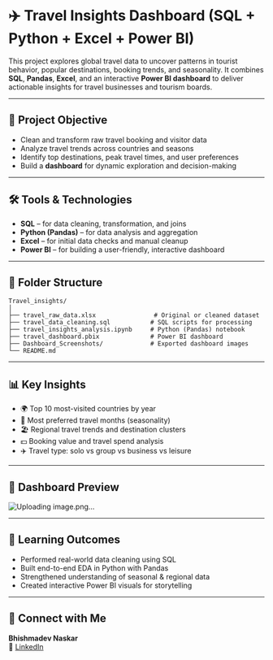 # ✈️ Travel Insights Dashboard (SQL + Python + Excel + Power BI)

This project explores global travel data to uncover patterns in tourist behavior, popular destinations, booking trends, and seasonality. It combines **SQL**, **Pandas**, **Excel**, and an interactive **Power BI dashboard** to deliver actionable insights for travel businesses and tourism boards.

---

## 🎯 Project Objective

- Clean and transform raw travel booking and visitor data  
- Analyze travel trends across countries and seasons  
- Identify top destinations, peak travel times, and user preferences  
- Build a **dashboard** for dynamic exploration and decision-making

---

## 🛠️ Tools & Technologies

- **SQL** – for data cleaning, transformation, and joins  
- **Python (Pandas)** – for data analysis and aggregation  
- **Excel** – for initial data checks and manual cleanup  
- **Power BI** – for building a user-friendly, interactive dashboard

---

## 📁 Folder Structure

```
Travel_insights/
│
├── travel_raw_data.xlsx                # Original or cleaned dataset
├── travel_data_cleaning.sql           # SQL scripts for processing
├── travel_insights_analysis.ipynb     # Python (Pandas) notebook
├── travel_dashboard.pbix              # Power BI dashboard
├── Dashboard_Screenshots/             # Exported dashboard images
└── README.md
```

---

## 📊 Key Insights

- 🌍 Top 10 most-visited countries by year  
- 🧳 Most preferred travel months (seasonality)  
- 🏖️ Regional travel trends and destination clusters  
- 💵 Booking value and travel spend analysis  
- ✈️ Travel type: solo vs group vs business vs leisure

---

## 📸 Dashboard Preview

![Uploading image.png…]()


---

## 🌱 Learning Outcomes

- Performed real-world data cleaning using SQL  
- Built end-to-end EDA in Python with Pandas  
- Strengthened understanding of seasonal & regional data  
- Created interactive Power BI visuals for storytelling

---

## 🔗 Connect with Me

**Bhishmadev Naskar**  
📧 [LinkedIn](https://www.linkedin.com/in/bhishmadevnaskar/)
